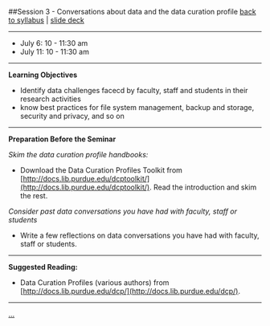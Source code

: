 ##Session 3 - Conversations about data and the data curation profile 
[back to syllabus](syllabus.md)  |  [slide deck](slides/slides03.html)

---

* July 6: 10 - 11:30 am 
* July 11: 10 - 11:30 am

---

**Learning Objectives**  

- Identify data challenges facecd by faculty, staff and students in their research activities
- know best practices for file system management, backup and storage, security and privacy, and so on

---

**Preparation Before the Seminar**  

_Skim the data curation profile handbooks:_

*  Download the Data Curation Profiles Toolkit from [http://docs.lib.purdue.edu/dcptoolkit/](http://docs.lib.purdue.edu/dcptoolkit/). Read the introduction and skim the rest.

_Consider past data conversations you have had with faculty, staff or students_

* Write a few reflections on data conversations you have had with faculty, staff or students.

---

**Suggested Reading:**  

-   Data Curation Profiles (various authors) from [http://docs.lib.purdue.edu/dcp/](http://docs.lib.purdue.edu/dcp/).

---

[...](lessons/lesson03.md)
